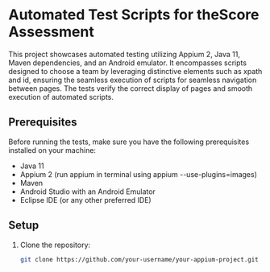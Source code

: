 # Automated Test Scripts for theScore Assessment

This project showcases automated testing utilizing Appium 2, Java 11, Maven dependencies, and an Android emulator. It encompasses scripts designed to choose a team by leveraging distinctive elements such as xpath and id, ensuring the seamless execution of scripts for seamless navigation between pages. The tests verify the correct display of pages and smooth execution of automated scripts.

## Prerequisites

Before running the tests, make sure you have the following prerequisites installed on your machine:

- Java 11
- Appium 2 (run appium in terminal using appium --use-plugins=images)
- Maven
- Android Studio with an Android Emulator
- Eclipse IDE (or any other preferred IDE)


## Setup

1. Clone the repository:

   ```bash
   git clone https://github.com/your-username/your-appium-project.git




